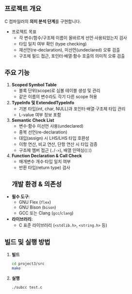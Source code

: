 ## 프로젝트 개요
C 컴파일러의 **의미 분석 단계**를 구현합니다.  
- 프로젝트 목표  
  - 각 변수/함수/구조체 이름이 올바르게 선언·사용되었는지 검사  
  - 타입 일치 여부 확인 (type checking)  
  - 재선언(re-declaration), 미선언(undeclared) 오류 검출  
  - 구조체 필드 접근, 포인터·배열·함수 호출의 의미적 오류 검출  

## 주요 기능
1. **Scoped Symbol Table**  
   - 블록 단위(scope)로 심볼 테이블 생성 및 관리  
   - 같은 이름의 변수라도 각기 다른 scope 허용  
2. **TypeInfo 및 ExtendedTypeInfo**  
   - 기본 타입(int, char, NULL)과 포인터·배열·구조체 타입 관리  
   - L-value 여부 정보 포함  
3. **Semantic Check List**  
   - 변수·함수 미선언 사용(undeclared)  
   - 중복 선언(re-declaration)  
   - 대입(assign) 시 LHS/LHS 타입 호환성  
   - 이항 연산, 비교 연산, 단항 연산 시 타입 검증  
   - 구조체 멤버 접근 (`.`/`->`), 배열 인덱싱(`[]`)  
4. **Function Declaration & Call Check**  
   - 매개변수 개수·타입 일치 여부  
   - 반환 타입(return type) 검사  
   ##  개발 환경 & 의존성
- **필수 도구**:  
  - GNU Flex (`flex`)  
  - GNU Bison (`bison`)  
  - GCC 또는 Clang (`gcc`/`clang`)  
- **라이브러리**:  
  - C 표준 라이브러리 (`<stdlib.h>`, `<string.h>` 등) 

##  빌드 및 실행 방법
1. **빌드**  
   ```bash
   cd project3/src
   make

2. **실행**
    ```bash
    ./subcc test.c